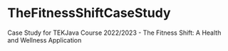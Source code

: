 # TheFitnessShiftCaseStudy
Case Study for TEKJava Course 2022/2023 - The Fitness Shift: A Health and Wellness Application
